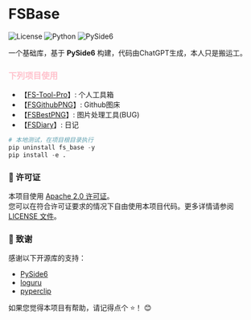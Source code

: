 # FSBase
![License](https://img.shields.io/badge/license-Apache%202.0-blue)
![Python](https://img.shields.io/badge/python-3.9%2B-blue)
![PySide6](https://img.shields.io/badge/PySide-6.8.1%2B-orange)

一个基础库，基于 **PySide6** 构建，代码由ChatGPT生成，本人只是搬运工。

### <span style="color: pink;">下列项目使用</span>

* 【[FS-Tool-Pro](https://github.com/flowstone/FS-Tool-Pro)】: 个人工具箱
* 【[FSGithubPNG](https://github.com/flowstone/FS-Tool-Pro)】: Github图床
* 【[FSBestPNG](https://github.com/flowstone/FS-Tool-Pro)】: 图片处理工具(BUG)
* 【[FSDiary](https://github.com/flowstone/FSDiary)】: 日记

``` python
# 本地测试，在项目根目录执行
pip uninstall fs_base -y
pip install -e .
```

### 📜 许可证

本项目使用 [Apache 2.0 许可证](https://github.com/flowstone/FSBase/blob/main/LICENSE)。  
您可以在符合许可证要求的情况下自由使用本项目代码。更多详情请参阅 [LICENSE 文件](https://github.com/flowstone/FSBase/blob/main/LICENSE)。



### 🙌 致谢

感谢以下开源库的支持：

- [PySide6](https://doc.qt.io/qtforpython-6/)
- [loguru](https://github.com/Delgan/loguru)
- [pyperclip](https://github.com/asweigart/pyperclip)

如果您觉得本项目有帮助，请记得点个 ⭐️！ 😊
